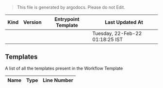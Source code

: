 # 

> This file is generated by argodocs. Please do not Edit.

|Kind|Version|Entrypoint Template|Last Updated At|
|----|----|----|----|
||||Tuesday, 22-Feb-22 01:18:25 IST|


## Templates

A list of all the templates present in the Workflow Template

|Name|Type|Line Number|
|----|----|----|

